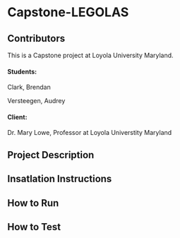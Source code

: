 # Capstone-LEGOLAS

## Contributors
This is a Capstone project at Loyola University Maryland.
#### Students:
Clark, Brendan

Versteegen, Audrey

#### Client:
Dr. Mary Lowe, Professor at Loyola Universtity Maryland 

## Project Description
## Insatlation Instructions
## How to Run
## How to Test
